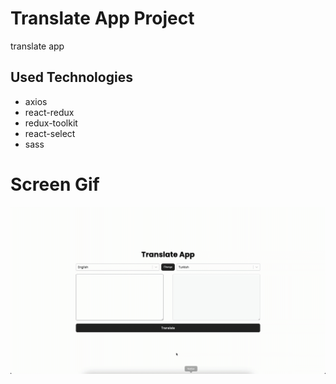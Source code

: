 <h1>Translate App Project</h1>

<p>translate app</p>

<h2>Used Technologies</h2>

<ul>

<li>axios</li>
<li>react-redux</li>
<li>redux-toolkit</li>
<li>react-select</li>
<li>sass</li>

</ul>

<h1>Screen Gif</h1>

<img src="/public/translateapp.gif" />
